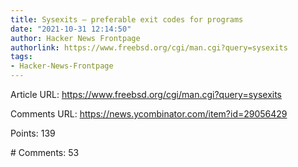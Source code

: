```yaml
---
title: Sysexits – preferable exit codes for programs
date: "2021-10-31 12:14:50"
author: Hacker News Frontpage
authorlink: https://www.freebsd.org/cgi/man.cgi?query=sysexits
tags:
- Hacker-News-Frontpage
---
```


<p>Article URL: <a href="https://www.freebsd.org/cgi/man.cgi?query=sysexits">https://www.freebsd.org/cgi/man.cgi?query=sysexits</a></p>
<p>Comments URL: <a href="https://news.ycombinator.com/item?id=29056429">https://news.ycombinator.com/item?id=29056429</a></p>
<p>Points: 139</p>
<p># Comments: 53</p>
